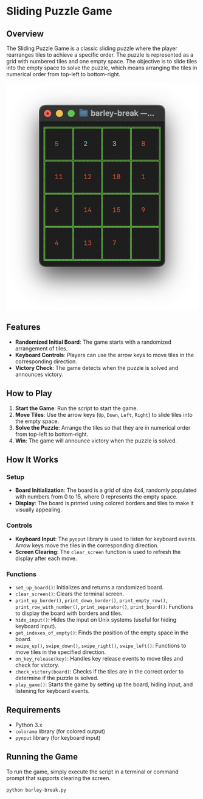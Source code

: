 # Sliding Puzzle Game

## Overview

The Sliding Puzzle Game is a classic sliding puzzle where the player rearranges tiles to achieve a specific order. The puzzle is represented as a grid with numbered tiles and one empty space. The objective is to slide tiles into the empty space to solve the puzzle, which means arranging the tiles in numerical order from top-left to bottom-right.

![Game Screenshot](./images/photo.png)

## Features

- **Randomized Initial Board**: The game starts with a randomized arrangement of tiles.
- **Keyboard Controls**: Players can use the arrow keys to move tiles in the corresponding direction.
- **Victory Check**: The game detects when the puzzle is solved and announces victory.

## How to Play

1. **Start the Game**: Run the script to start the game.
2. **Move Tiles**: Use the arrow keys (`Up`, `Down`, `Left`, `Right`) to slide tiles into the empty space.
3. **Solve the Puzzle**: Arrange the tiles so that they are in numerical order from top-left to bottom-right.
4. **Win**: The game will announce victory when the puzzle is solved.

## How It Works

### Setup

- **Board Initialization**: The board is a grid of size 4x4, randomly populated with numbers from 0 to 15, where 0 represents the empty space.
- **Display**: The board is printed using colored borders and tiles to make it visually appealing.

### Controls

- **Keyboard Input**: The `pynput` library is used to listen for keyboard events. Arrow keys move the tiles in the corresponding direction.
- **Screen Clearing**: The `clear_screen` function is used to refresh the display after each move.

### Functions

- `set_up_board()`: Initializes and returns a randomized board.
- `clear_screen()`: Clears the terminal screen.
- `print_up_border()`, `print_down_border()`, `print_empty_row()`, `print_row_with_number()`, `print_separator()`, `print_board()`: Functions to display the board with borders and tiles.
- `hide_input()`: Hides the input on Unix systems (useful for hiding keyboard input).
- `get_indexes_of_empty()`: Finds the position of the empty space in the board.
- `swipe_up()`, `swipe_down()`, `swipe_right()`, `swipe_left()`: Functions to move tiles in the specified direction.
- `on_key_release(key)`: Handles key release events to move tiles and check for victory.
- `check_victory(board)`: Checks if the tiles are in the correct order to determine if the puzzle is solved.
- `play_game()`: Starts the game by setting up the board, hiding input, and listening for keyboard events.

## Requirements

- Python 3.x
- `colorama` library (for colored output)
- `pynput` library (for keyboard input)

## Running the Game

To run the game, simply execute the script in a terminal or command prompt that supports clearing the screen.

```bash
python barley-break.py
```